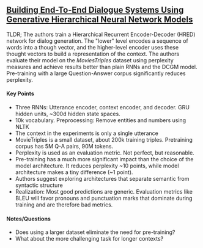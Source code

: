 ## [Building End-To-End Dialogue Systems Using Generative Hierarchical Neural Network Models](http://arxiv.org/abs/1507.04808)

TLDR; The authors train a Hierarchical Recurrent Encoder-Decoder (HRED) network for dialog generation. The "lower" level encodes a sequence of words into a though vector, and the higher-level encoder uses these thought vectors to build a representation of the context. The authors evaluate their model on the *MoviesTriples* dataset using perplexity measures and achieve results better than plain RNNs and the DCGM model. Pre-training with a large Question-Answer corpus significantly reduces perplexity.

#### Key Points

- Three RNNs: Utterance encoder, context encoder, and decoder. GRU hidden units, ~300d hidden state spaces.
- 10k vocabulary. Preprocessing: Remove entities and numbers using NLTK
- The context in the experiments is only a single utterance
- MovieTriples is a small dataset, about 200k training triples. Pretraining corpus has 5M Q-A pairs, 90M tokens.
- Perplexity is used as an evaluation metric. Not perfect, but reasonable.
- Pre-training has a much more significant impact than the choice of the model architecture. It reduces perplexity ~10 points, while model architecture makes a tiny difference (~1 point).
- Authors suggest exploring architectures that separate semantic from syntactic structure
- Realization: Most good predictions are generic. Evaluation metrics like BLEU will favor pronouns and punctuation marks that dominate during training and are therefore bad metrics.


#### Notes/Questions

- Does using a larger dataset eliminate the need for pre-training?
- What about the more challenging task for longer contexts?